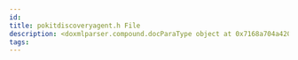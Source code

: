 ```yaml
---
id: 
title: pokitdiscoveryagent.h File
description: <doxmlparser.compound.docParaType object at 0x7168a704a420>
tags:
---
```

